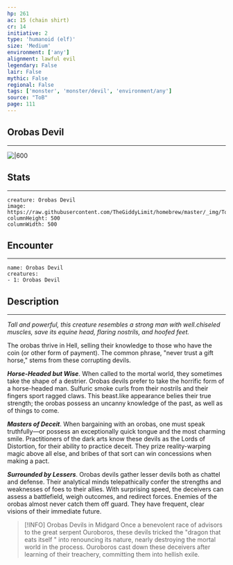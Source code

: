 ```yaml
---
hp: 261
ac: 15 (chain shirt)
cr: 14
initiative: 2
type: 'humanoid (elf)'    
size: 'Medium'
environment: ['any']
alignment: lawful evil
legendary: False
lair: False
mythic: False
regional: False
tags: ['monster', 'monster/devil', 'environment/any']
source: "ToB"
page: 111
---
```


## Orobas Devil
---

![|600](https://raw.githubusercontent.com/TheGiddyLimit/homebrew/master/_img/ToB/Orobas%20Devil.webp)

## Stats
---

```statblock
creature: Orobas Devil
image: https://raw.githubusercontent.com/TheGiddyLimit/homebrew/master/_img/ToB/token/Orobas%20Devil.png
columnHeight: 500
columnWidth: 500
```

## Encounter
---

```encounter-table
name: Orobas Devil
creatures:
- 1: Orobas Devil
```

## Description
---
_Tall and powerful, this creature resembles a strong man with well.chiseled muscles, save its equine head, flaring nostrils, and hoofed feet._

The orobas thrive in Hell, selling their knowledge to those who have the coin (or other form of payment). The common phrase, "never trust a gift horse," stems from these corrupting devils.

**_Horse-Headed but Wise_**. When called to the mortal world, they sometimes take the shape of a destrier. Orobas devils prefer to take the horrific form of a horse-headed man. Sulfuric smoke curls from their nostrils and their fingers sport ragged claws. This beast.like appearance belies their true strength; the orobas possess an uncanny knowledge of the past, as well as of things to come.

**_Masters of Deceit_**. When bargaining with an orobas, one must speak truthfully—or possess an exceptionally quick tongue and the most charming smile. Practitioners of the dark arts know these devils as the Lords of Distortion, for their ability to practice deceit. They prize reality-warping magic above all else, and bribes of that sort can win concessions when making a pact.

**_Surrounded by Lessers_**. Orobas devils gather lesser devils both as chattel and defense. Their analytical minds telepathically confer the strengths and weaknesses of foes to their allies. With surprising speed, the deceivers can assess a battlefield, weigh outcomes, and redirect forces. Enemies of the orobas almost never catch them off guard. They have frequent, clear visions of their immediate future.

> [!INFO] Orobas Devils in Midgard
>Once a benevolent race of advisors to the great serpent Ouroboros, these devils tricked the "dragon that eats itself " into renouncing its nature, nearly destroying the mortal world in the process. Ouroboros cast down these deceivers after learning of their treachery, committing them into hellish exile.







